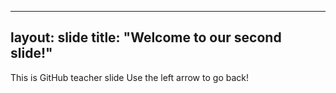  ---
layout: slide
title: "Welcome to our second slide!"
---
This is GitHub teacher slide
Use the left arrow to go back!